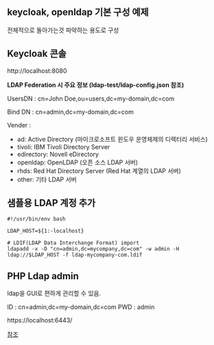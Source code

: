 ## keycloak, openldap 기본 구성 예제

전체적으로 돌아가는것 파악하는 용도로 구성

## Keycloak 콘솔

http://localhost:8080

**LDAP Federation 시 주요 정보 (ldap-test/ldap-config.json 참조)**

UsersDN : cn=John Doe,ou=users,dc=my-domain,dc=com

Bind DN : cn=admin,dc=my-domain,dc=com

Vender :

- ad: Active Directory (마이크로소프트 윈도우 운영체제의 디렉터리 서비스)
- tivoli: IBM Tivoli Directory Server
- edirectory: Novell eDirectory
- openldap: OpenLDAP (오픈 소스 LDAP 서버)
- rhds: Red Hat Directory Server (Red Hat 계열의 LDAP 서버)
- other: 기타 LDAP 서버

## 샘플용 LDAP 계정 추가

```
#!/usr/bin/env bash

LDAP_HOST=${1:-localhost}

# LDIF(LDAP Data Interchange Format) import
ldapadd -x -D "cn=admin,dc=mycompany,dc=com" -w admin -H ldap://$LDAP_HOST -f ldap-mycompany-com.ldif
```

## PHP Ldap admin

ldap을 GUI로 편하게 관리할 수 있음.

ID : cn=admin,dc=my-domain,dc=com
PWD : admin

https://localhost:6443/

[참조][ref]

[ref]: https://github.com/ivangfr/springboot-keycloak-openldap/blob/master/docker-compose.yml